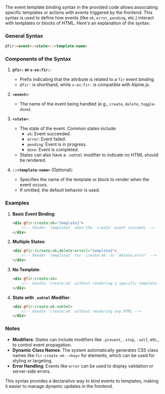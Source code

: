 


The event template binding syntax in the provided code allows associating specific templates or actions with events triggered by the frontend. This syntax is used to define how events (like `ok`, `error`, `pending`, etc.) interact with templates or blocks of HTML. Here's an explanation of the syntax:

### General Syntax
```html
@fir:<event>:<state>::<template-name>
```

### Components of the Syntax
1. **`@fir:` or `x-on:fir:`**:
   - Prefix indicating that the attribute is related to a `fir` event binding.
   - `@fir:` is shorthand, while `x-on:fir:` is compatible with Alpine.js.

2. **`<event>`**:
   - The name of the event being handled (e.g., `create`, `delete`, `toggle-done`).

3. **`<state>`**:
   - The state of the event. Common states include:
     - `ok`: Event succeeded.
     - `error`: Event failed.
     - `pending`: Event is in progress.
     - `done`: Event is completed.
   - States can also have a `.nohtml` modifier to indicate no HTML should be rendered.

4. **`::<template-name>`** (Optional):
   - Specifies the name of the template or block to render when the event occurs.
   - If omitted, the default behavior is used.

### Examples
1. **Basic Event Binding**:
   ```html
   <div @fir:create:ok="template1">
       <!-- Render `template1` when the `create` event succeeds -->
   </div>
   ```

2. **Multiple States**:
   ```html
   <div @fir:[create:ok,delete:error]="template2">
       <!-- Render `template2` for `create:ok` or `delete:error` -->
   </div>
   ```

3. **No Template**:
   ```html
   <div @fir:create:ok>
       <!-- Handle `create:ok` without rendering a specific template -->
   </div>
   ```

4. **State with `.nohtml` Modifier**:
   ```html
   <div @fir:create:ok.nohtml>
       <!-- Handle `create:ok` without rendering any HTML -->
   </div>
   ```

### Notes
- **Modifiers**: States can include modifiers like `.prevent`, `.stop`, `.self`, etc., to control event propagation.
- **Dynamic Class Names**: The system automatically generates CSS class names like `fir-create-ok--<key>` for elements, which can be used for styling or targeting.
- **Error Handling**: Events like `error` can be used to display validation or server-side errors.

This syntax provides a declarative way to bind events to templates, making it easier to manage dynamic updates in the frontend.